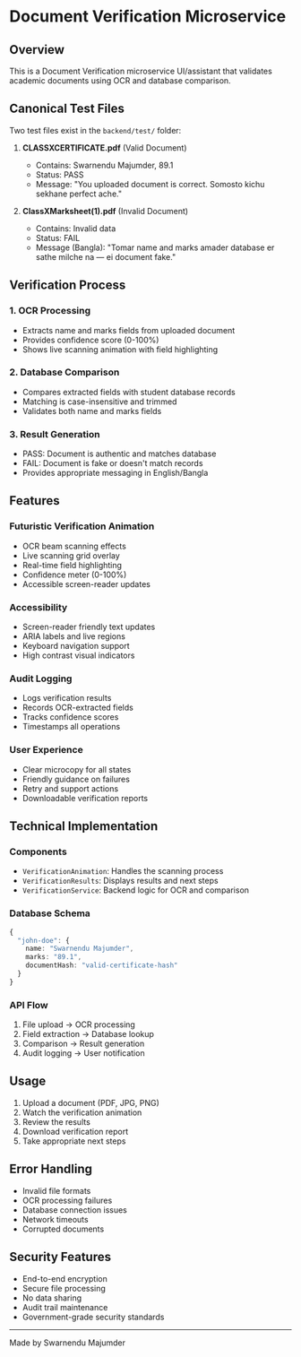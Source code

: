 # Document Verification Microservice

## Overview
This is a Document Verification microservice UI/assistant that validates academic documents using OCR and database comparison.

## Canonical Test Files
Two test files exist in the `backend/test/` folder:

1. **CLASSXCERTIFICATE.pdf** (Valid Document)
   - Contains: Swarnendu Majumder, 89.1
   - Status: PASS
   - Message: "You uploaded document is correct. Somosto kichu sekhane perfect ache."

2. **ClassXMarksheet(1).pdf** (Invalid Document)  
   - Contains: Invalid data
   - Status: FAIL
   - Message (Bangla): "Tomar name and marks amader database er sathe milche na — ei document fake."

## Verification Process

### 1. OCR Processing
- Extracts name and marks fields from uploaded document
- Provides confidence score (0-100%)
- Shows live scanning animation with field highlighting

### 2. Database Comparison
- Compares extracted fields with student database records
- Matching is case-insensitive and trimmed
- Validates both name and marks fields

### 3. Result Generation
- PASS: Document is authentic and matches database
- FAIL: Document is fake or doesn't match records
- Provides appropriate messaging in English/Bangla

## Features

### Futuristic Verification Animation
- OCR beam scanning effects
- Live scanning grid overlay
- Real-time field highlighting
- Confidence meter (0-100%)
- Accessible screen-reader updates

### Accessibility
- Screen-reader friendly text updates
- ARIA labels and live regions
- Keyboard navigation support
- High contrast visual indicators

### Audit Logging
- Logs verification results
- Records OCR-extracted fields
- Tracks confidence scores
- Timestamps all operations

### User Experience
- Clear microcopy for all states
- Friendly guidance on failures
- Retry and support actions
- Downloadable verification reports

## Technical Implementation

### Components
- `VerificationAnimation`: Handles the scanning process
- `VerificationResults`: Displays results and next steps
- `VerificationService`: Backend logic for OCR and comparison

### Database Schema
```typescript
{
  "john-doe": {
    name: "Swarnendu Majumder",
    marks: "89.1",
    documentHash: "valid-certificate-hash"
  }
}
```

### API Flow
1. File upload → OCR processing
2. Field extraction → Database lookup
3. Comparison → Result generation
4. Audit logging → User notification

## Usage

1. Upload a document (PDF, JPG, PNG)
2. Watch the verification animation
3. Review the results
4. Download verification report
5. Take appropriate next steps

## Error Handling
- Invalid file formats
- OCR processing failures
- Database connection issues
- Network timeouts
- Corrupted documents

## Security Features
- End-to-end encryption
- Secure file processing
- No data sharing
- Audit trail maintenance
- Government-grade security standards

---
Made by Swarnendu Majumder